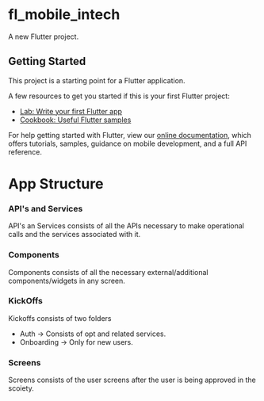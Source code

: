 # fl_mobile_intech

A new Flutter project.

## Getting Started

This project is a starting point for a Flutter application.

A few resources to get you started if this is your first Flutter project:

- [Lab: Write your first Flutter app](https://flutter.dev/docs/get-started/codelab)
- [Cookbook: Useful Flutter samples](https://flutter.dev/docs/cookbook)

For help getting started with Flutter, view our
[online documentation](https://flutter.dev/docs), which offers tutorials,
samples, guidance on mobile development, and a full API reference.


# App Structure


### API's and Services

API's an Services consists of all the APIs necessary to make operational calls and the services associated with it.


### Components

Components consists of all the necessary external/additional components/widgets in any screen.

### KickOffs

Kickoffs consists of two folders

 - Auth -> Consists of opt and related services.
 - Onboarding -> Only for new users.


### Screens

Screens consists of the user screens after the user is being approved in the scoiety.
